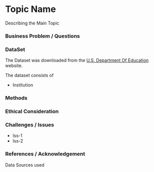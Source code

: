 # Topic Name
Describing the Main Topic
### Business Problem / Questions

### DataSet
The Dataset was downloaded from the [U.S. Department Of Education][1] website.

The dataset consists of 

- Institution 
### Methods

### Ethical Consideration

### Challenges / Issues

- Iss-1
- Iss-2

### References / Acknowledgement

Data Sources used



[//]: # (These are reference links used in the body of this note and get stripped out when the markdown processor does its job. There is no need to format nicely because it shouldn't be seen.)

[1]: https://collegescorecard.ed.gov/data/
